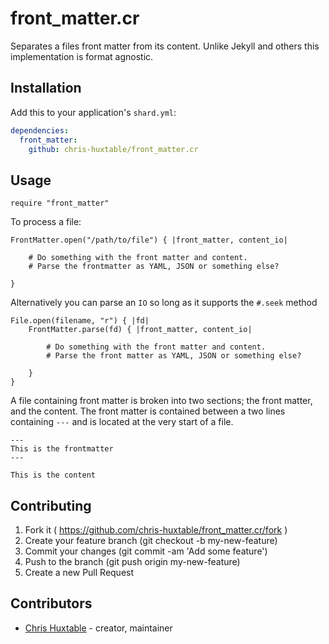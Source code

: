 # front_matter.cr

Separates a files front matter from its content. Unlike Jekyll and others this implementation is format agnostic.


## Installation

Add this to your application's `shard.yml`:

```yaml
dependencies:
  front_matter:
    github: chris-huxtable/front_matter.cr
```


## Usage

```crystal
require "front_matter"
```

To process a file:

```crystal
FrontMatter.open("/path/to/file") { |front_matter, content_io|

	# Do something with the front matter and content.
	# Parse the frontmatter as YAML, JSON or something else?

}
```

Alternatively you can parse an `IO` so long as it supports the `#.seek` method
```crystal
File.open(filename, "r") { |fd|
	FrontMatter.parse(fd) { |front_matter, content_io|

		# Do something with the front matter and content.
		# Parse the front matter as YAML, JSON or something else?

	}
}
```

A file containing front matter is broken into two sections; the front matter, and the content. The front matter is
contained between a two lines containing `---` and is located at the very start of a file.
```
---
This is the frontmatter
---

This is the content
```


## Contributing

1. Fork it ( https://github.com/chris-huxtable/front_matter.cr/fork )
2. Create your feature branch (git checkout -b my-new-feature)
3. Commit your changes (git commit -am 'Add some feature')
4. Push to the branch (git push origin my-new-feature)
5. Create a new Pull Request


## Contributors

- [Chris Huxtable](https://github.com/chris-huxtable) - creator, maintainer
